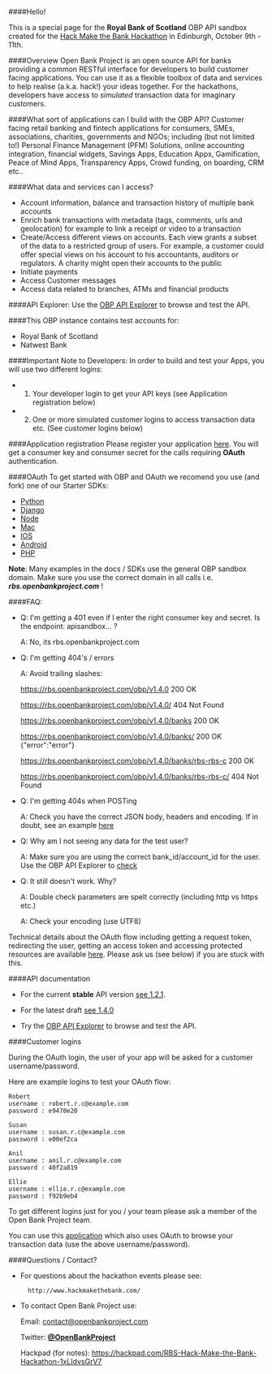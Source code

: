 ####Hello!

This is a special page for the **Royal Bank of Scotland** OBP API sandbox created for the [Hack Make the Bank Hackathon](http://www.hackmakethebank.com/hmtb/rbs1/) in Edinburgh, October 9th - 11th.  


####Overview
Open Bank Project is an open source API for banks providing a common RESTful interface for developers to build customer facing applications. You can use it as a flexible toolbox of data and services to help realise (a.k.a. hack!) your ideas together. For the hackathons, developers have access to *simulated* transaction data for imaginary customers.   

####What sort of applications can I build with the OBP API?
Customer facing retail banking and fintech applications for consumers, SMEs, associations, charities, governments and NGOs; including (but not limited to!) Personal Finance Management (PFM) Solutions, online accounting integration, financial widgets, Savings Apps, Education Apps, Gamification, Peace of Mind Apps, Transparency Apps, Crowd funding, on boarding, CRM etc.. 

####What data and services can I access?
* Account information, balance and transaction history of multiple bank accounts
* Enrich bank transactions with metadata (tags, comments, urls and geolocation) for example to link a receipt or video to a transaction
* Create/Access different views on accounts. Each view grants a subset of the data to a restricted group of users. For example, a customer could offer special views on his account to his accountants, auditors or regulators. A charity might open their accounts to the public
* Initiate payments
* Access Customer messages
* Access data related to branches, ATMs and financial products

####API Explorer:
Use the [OBP API Explorer](https://rbs-sofi.openbankproject.com/api-explorer) to browse and test the API.


####This OBP instance contains test accounts for: 
* Royal Bank of Scotland
* Natwest Bank 



####Important Note to Developers:
In order to build and test your Apps, you will use two different logins:

* 1) Your developer login to get your API keys (see Application registration below)
* 2) One or more simulated customer logins to access transaction data etc. (See customer logins below)


####Application registration 
Please register your application [here](https://rbs.openbankproject.com/consumer-registration). You will get a consumer key and consumer secret for the calls requiring **OAuth** authentication.


####OAuth
To get started with OBP and OAuth we recomend you use (and fork) one of our Starter SDKs:

* [Python](https://github.com/OpenBankProject/Hello-OBP-OAuth1.0a-Python)
* [Django](https://github.com/OpenBankProject/Hello-OBP-OAuth1.0a-Django)
* [Node](https://github.com/OpenBankProject/Hello-OBP-OAuth1.0a-Node)
* [Mac](https://github.com/OpenBankProject/Hello-OBP-OAuth1.0a-Mac)
* [IOS](https://github.com/OpenBankProject/Hello-OBP-OAuth1.0a-IOS)
* [Android](https://github.com/OpenBankProject/Hello-OBP-OAuth1.0a-Android)
* [PHP](https://github.com/solonas/OBP-PHP-HelloWorld)
 
**Note**: Many examples in the docs / SDKs use the general OBP sandbox domain. Make sure you use the correct domain in all calls i.e. ***rbs.openbankproject.com*** !

####FAQ:

*   Q: I'm getting a 401 even if I enter the right consumer key and secret. Is the endpoint: apisandbox...  ?

    A: No, its rbs.openbankproject.com

*   Q: I'm getting 404's / errors

    A: Avoid trailing slashes:

    https://rbs.openbankproject.com/obp/v1.4.0
    200 OK

    https://rbs.openbankproject.com/obp/v1.4.0/
    404 Not Found

    https://rbs.openbankproject.com/obp/v1.4.0/banks
    200 OK

    https://rbs.openbankproject.com/obp/v1.4.0/banks/
    200 OK {"error":"error"}

    https://rbs.openbankproject.com/obp/v1.4.0/banks/rbs-rbs-c
    200 OK

    https://rbs.openbankproject.com/obp/v1.4.0/banks/rbs-rbs-c/
    404 Not Found

*   Q: I'm getting 404s when POSTing

    A: Check you have the correct JSON body, headers and encoding. If in doubt, see an example [here](https://github.com/OpenBankProject/Hello-OBP-OAuth1.0a-Python/blob/master/hello_payments.py) 

*   Q: Why am I not seeing any data for the test user?

    A: Make sure you are using the correct bank_id/account_id for the user. Use the OBP API Explorer to [check](https://rbs-sofi.openbankproject.com/api-explorer)

*   Q: It still doesn't work. Why?

    A: Double check parameters are spelt correctly (including http vs https etc.)

    A: Check your encoding (use UTF8)

 

Technical details about the OAuth flow including getting a request token, redirecting the user, getting an access token and accessing protected resources are available [here](https://github.com/OpenBankProject/OBP-API/wiki/OAuth-1.0-Server). Please ask us (see below) if you are stuck with this.


####API documentation
* For the current **stable** API version [see 1.2.1](https://github.com/OpenBankProject/OBP-API/wiki/REST-API-V1.2.1). 

* For the latest draft [see 1.4.0](https://github.com/OpenBankProject/OBP-API/wiki/REST-API-V1.4.0)


* Try the [OBP API Explorer](https://rbs-sofi.openbankproject.com/api-explorer) to browse and test the API.


####Customer logins

During the OAuth login, the user of your app will be asked for a customer username/password.

Here are example logins to test your OAuth flow:

    Robert
    username : robert.r.c@example.com
    password : e9470e20

    Susan
    username : susan.r.c@example.com
    password : e00ef2ca

    Anil
    username : anil.r.c@example.com
    password : 40f2a819

    Ellie
    username : ellie.r.c@example.com
    password : f92b9eb4



To get different logins just for you / your team please ask a member of the Open Bank Project team. 

You can use this [application](https://rbs-sofi.openbankproject.com) which also uses OAuth to browse your transaction data (use the above username/password).

####Questions / Contact?
* For questions about the hackathon events please see:
 
 		http://www.hackmakethebank.com/

* To contact Open Bank Project use:

    Email: contact@openbankproject.com 
 		
    Twitter: **[@OpenBankProject](https://twitter.com/openbankproject)**

    Hackpad (for notes): https://hackpad.com/RBS-Hack-Make-the-Bank-Hackathon-1xLIdvsGrV7 

 